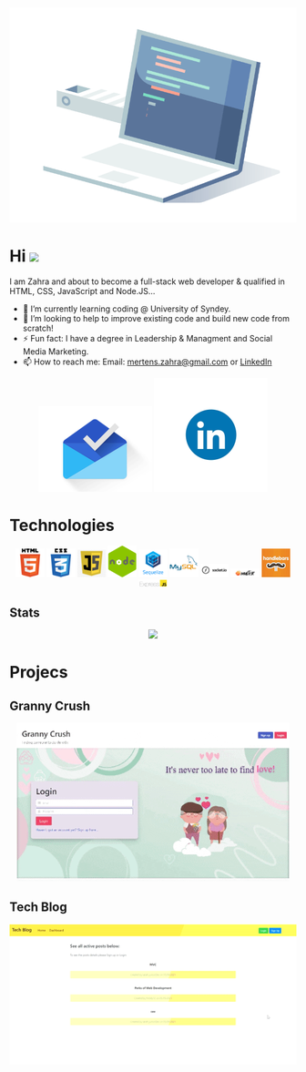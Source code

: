<p align="center"><img src="https://github.com/ZahraMertens/readmeImages/blob/main/images/codingGIF.gif"/></p>

# Hi <img src="https://raw.githubusercontent.com/MartinHeinz/MartinHeinz/master/wave.gif" width="30px">

I am Zahra and about to become a full-stack web developer & qualified in HTML, CSS, JavaScript and Node.JS...

- 🌱 I’m currently learning coding @ University of Syndey.
- 🤔 I’m looking to help to improve existing code and build new code from scratch!
- ⚡ Fun fact: I have a degree in Leadership & Managment and Social Media Marketing.
- 📫 How to reach me: Email: mertens.zahra@gmail.com or [LinkedIn](https://www.linkedin.com/in/zahra-marie-mertens-0399771a3/) 

<p align="center"><img src="https://github.com/ZahraMertens/readmeImages/blob/main/images/mail.gif" width="200"/> <img src="https://github.com/ZahraMertens/readmeImages/blob/main/images/linked.gif" width="200"/> </p>

# Technologies

<p align="center"><img src="https://github.com/ZahraMertens/readmeImages/blob/main/images/html.png" width="50"/> <img src="https://github.com/ZahraMertens/readmeImages/blob/main/images/css.png" width="50"/> <img src="https://github.com/ZahraMertens/readmeImages/blob/main/images/js.png" width="50"/> <img src="https://github.com/ZahraMertens/readmeImages/blob/main/images/node.png" width="50"/> <img src="https://github.com/ZahraMertens/readmeImages/blob/main/images/sequelize.png" width="50"/> <img src="https://github.com/ZahraMertens/readmeImages/blob/main/images/sql.png" width="50"/> <img src="https://github.com/ZahraMertens/readmeImages/blob/main/images/socket.jpg" width="50"/> <img src="https://github.com/ZahraMertens/readmeImages/blob/main/images/multer.png" width="50"/> <img src="https://github.com/ZahraMertens/readmeImages/blob/main/images/handlebars.jfif" width="50"/> <img src="https://github.com/ZahraMertens/readmeImages/blob/main/images/express.png" width="50"/></p>

## Stats

<p align="center"><img src="https://github-readme-stats.vercel.app/api?username=ZahraMertens&show_icons=true&theme=radical"/></p>

# Projecs

## Granny Crush

<p align="center"><img src="https://github.com/ZahraMertens/readmeImages/blob/main/images/giphy.gif"/></p>

## Tech Blog

<p align="center"><img src="https://github.com/ZahraMertens/Tech-Blog/blob/main/ReadmeAssets/loginGif.gif"/></p>
